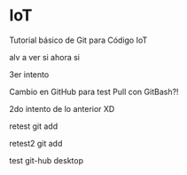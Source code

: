 # IoT
Tutorial básico de Git para Código IoT

alv a ver si ahora si

3er intento

Cambio en GitHub para test Pull con GitBash?!

2do intento de lo anterior XD

retest git add

retest2 git add

test git-hub desktop
